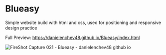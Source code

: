 # Blueasy
Simple website build with html and css, used for positioning and responsive design practice

Full Preview: https://danielenchev48.github.io/Blueasy/index.html

![FireShot Capture 021 - Blueasy - danielenchev48 github io](https://github.com/danielenchev48/Blueasy/assets/123250898/58187f54-d795-455a-96f7-c0e57a5cedc3)
